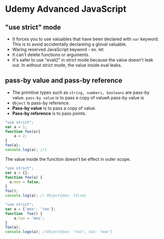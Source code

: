 # Udemy Advanced JavaScript

## "use strict" mode
- It forces you to use valuables that have been declared with `var` keyword. This is to avoid accidentally declareing a gloval valuable.
- Waring reserved JavaScript keyword - ex. let
- It can't delete functions or arguments. 
- It's safer to use "eval()" in strict mode because the value doesn't leak out. In without strict mode, the value inside eval leaks.
 
## pass-by value and pass-by reference
 
- The primitive types such as `string, numbers, booleans` are pass-by value. `pass-by value` is to pass a copy of valueA pass-by value is 
- `Object` is pass-by reference.
- **Pass-by value** is to pass a copy of value.
- **Pass-by reference** is to pass points.

```js
"use strict";
var a = 1;
function foo(a){
    a = 2;
}
foo(a);
console.log(a); //1
```
The value inside the function doesn't be effect in outer scope. 

   
   
```js
"use strict";
var a = {};
function foo(a) {
  a.moo = false;
}
foo();
console.log(a); // Object{moo: false}
```   

```js
"use strict";
var a = {'moo': 'too'};
function  foo() {
    a.too = 'moo';
}    
foo(a);
console.logo(a); //Object{moo: "too", too: "moo"}
```

   